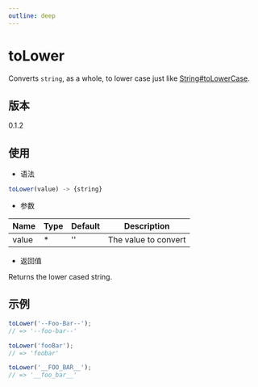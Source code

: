 ```yaml
---
outline: deep
---
```


# toLower

Converts `string`, as a whole, to lower case just like
[String#toLowerCase](https://mdn.io/toLowerCase).

## 版本

0.1.2

## 使用

- 语法

```js
toLower(value) -> {string}
```

- 参数

| Name    | Type  | Default  | Description                |
|---------|-------|----------|----------------------------|
| value   | *     | ''       | The value to convert       |

- 返回值

Returns the lower cased string.

## 示例

```js
toLower('--Foo-Bar--');
// => '--foo-bar--'

toLower('fooBar');
// => 'foobar'

toLower('__FOO_BAR__');
// => '__foo_bar__'
```
